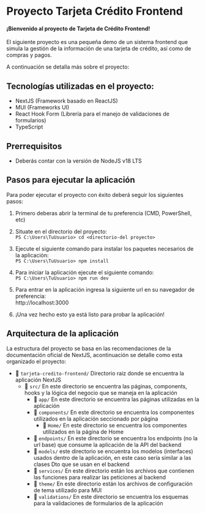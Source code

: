 # Proyecto Tarjeta Crédito Frontend

#### ¡Bienvenido al proyecto de Tarjeta de Crédito Frontend!

El siguiente proyecto es una pequeña demo de un sistema frontend que simula la gestión de la información de una tarjeta de crédito, así como de compras y pagos.

A continuación se detalla más sobre el proyecto:

## Tecnologías utilizadas en el proyecto:

- NextJS (Framework basado en ReactJS)
- MUI (Frameworks UI)
- React Hook Form (Librería para el manejo de validaciones de formularios)
- TypeScript

## Prerrequisitos

- Deberás contar con la versión de NodeJS v18 LTS

## Pasos para ejecutar la aplicación

Para poder ejecutar el proyecto con éxito deberá seguir los siguientes pasos:

1. Primero deberas abrir la terminal de tu preferencia (CMD, PowerShell, etc)

2. Situate en el directorio del proyecto:\
    ```PS C:\Users\TuUsuario> cd <directorio-del proyecto>```

3. Ejecute el siguiente comando para instalar los paquetes necesarios de la aplicación:\
    ```PS C:\Users\TuUsuario> npm install```

4. Para iniciar la aplicación ejecute el siguiente comando:\
    ```PS C:\Users\TuUsuario> npm run dev```

5. Para entrar en la aplicación ingresa la siguiente url en su navegador de preferencia:\
    http://localhost:3000

5. ¡Una vez hecho esto ya está listo para probar la aplicación!

## Arquitectura de la aplicación

La estructura del proyecto se basa en las recomendaciones de la documentación oficial de NextJS, acontinuación se detalle como esta organizado el proyecto:

* &#x1f4c1; `tarjeta-credito-frontend/` Directorio raiz donde se encuentra la aplicación NextJS
    * &#x1f4c1; `src/` En este directorio se encuentra las páginas, components, hooks y la lógica del negocio que se maneja en la aplicación
        * &#x1f4c1; `app/` En este directorio se encuentra las páginas utilizadas en la aplicación
        * &#x1f4c1; `components/` En este directorio se encuentra los componentes utilizados en la aplicación seccionado por página
            * &#x1f4c1; `Home/` En este directorio se encuentra los componentes utilizados en la página de Home
        * &#x1f4c1; `endpoints/` En este directorio se encuentra los endpoints (no la url base) que consume la aplicación de la API del backend
        * &#x1f4c1; `models/` este directorio se encuentra los modelos (interfaces) usados dentro de la aplicación, en este caso sería similar a las clases Dto que se usan en el backend
        * &#x1f4c1; `services/` En este directorio están los archivos que contienen las funciones para realizar las peticiones al backend
        * &#x1f4c1; `theme/` En este directorio están los archivos de configuración de tema utilizado para MUI
        * &#x1f4c1; `validations/` En este directorio se encuentra los esquemas para la validaciones de formularios de la aplicación
